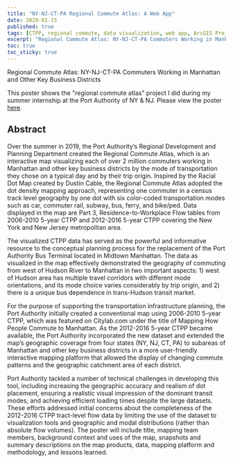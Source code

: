 ```yaml
---
title: "NY-NJ-CT-PA Regional Commute Atlas: A Web App"
date: 2020-01-15
published: true
tags: [CTPP, regional commute, data visualization, web app, ArcGIS Pro, JavaScript, html]
excerpt: "Regional Commute Atlas: NY-NJ-CT-PA Commuters Working in Manhattan and Other Key Business Districts (TRB presentation)"
toc: true
toc_sticky: true
---
```


Regional Commute Atlas: NY-NJ-CT-PA Commuters Working in Manhattan and Other Key Business Districts

This poster shows the "regional commute atlas" project I did during my summer internship at the Port Authority of NY & NJ. Please view the poster [here](https://github.com/HeZHANG0/HZ/raw/master/assets/pdf/TRB_Regional%20Commute%20Atlas.pdf).

## Abstract
Over the summer in 2019, the Port Authority’s Regional Development and Planning Department created the Regional Commute Atlas, which is an interactive map visualizing each of over 2 million commuters working in Manhattan and other key business districts by the mode of transportation they chose on a typical day and by their trip origin. Inspired by the Racial Dot Map created by Dustin Cable, the Regional Commute Atlas adopted the dot density mapping approach, representing one commuter in a census track level geography by one dot with six color-coded transportation modes such as car, commuter rail, subway, bus, ferry, and bike/ped. Data displayed in the map are Part 3, Residence-to-Workplace Flow tables from 2006-2010 5-year CTPP and 2012-2016 5-year CTPP covering the New York and New Jersey metropolitan area.


The visualized CTPP data has served as the powerful and informative resource to the conceptual planning process for the replacement of the Port Authority Bus Terminal located in Midtown Manhattan. The data as visualized in the map effectively demonstrated the geography of commuting from west of Hudson River to Manhattan in two important aspects: 1) west of Hudson area has multiple travel corridors with different mode orientations, and its mode choice varies considerably by trip origin, and 2) there is a unique bus dependence in trans-Hudson transit market.


For the purpose of supporting the transportation infrastructure planning, the Port Authority initially created a conventional map using 2006-2010 5-year CTPP, which was featured on Citylab.com under the title of Mapping How People Commute to Manhattan. As the 2012-2016 5-year CTPP became available, the Port Authority incorporated the new dataset and extended the map’s geographic coverage from four states (NY, NJ, CT, PA) to subareas of Manhattan and other key business districts in a more user-friendly interactive mapping platform that allowed the display of changing commute patterns and the geographic catchment area of each district.


Port Authority tackled a number of technical challenges in developing this tool, including increasing the geographic accuracy and realism of dot placement, ensuring a realistic visual impression of the dominant transit modes, and achieving efficient loading times despite the large datasets. These efforts addressed initial concerns about the completeness of the 2012-2016 CTPP tract-level flow data by limiting the use of the dataset to visualization tools and geographic and modal distributions (rather than absolute flow volumes).
The poster will include title, mapping team members, background context and uses of the map, snapshots and summary descriptions on the map products, data, mapping platform and methodology, and lessons learned.
